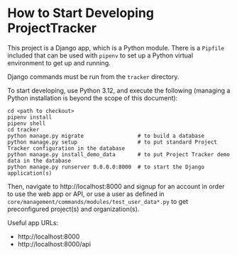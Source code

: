 # How to Start Developing ProjectTracker

This project is a Django app, which is a Python module. There is a `Pipfile` included that can be used with `pipenv` to set up a Python virtual environment to get up and running.

Django commands must be run from the `tracker` directory.

To start developing, use Python 3.12, and execute the following (managing a Python installation is beyond the scope of this document):

```shell
cd <path to checkout>
pipenv install
pipenv shell
cd tracker
python manage.py migrate                 # to build a database
python manage.py setup                   # to put standard Project Tracker configuration in the database
python manage.py install_demo_data       # to put Project Tracker demo data in the database
python manage.py runserver 0.0.0.0:8000  # to start the Django application(s)
```

Then, navigate to http://localhost:8000 and signup for an account in order to use the web app or API, or use a user as defined in `core/management/commands/modules/test_user_data*.py` to get preconfigured project(s) and organization(s).

Useful app URLs:
- http://localhost:8000
- http://localhost:8000/api
